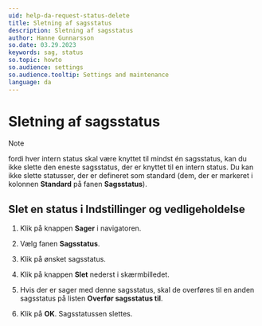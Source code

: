 ```yaml
---
uid: help-da-request-status-delete
title: Sletning af sagsstatus
description: Sletning af sagsstatus
author: Hanne Gunnarsson
so.date: 03.29.2023
keywords: sag, status
so.topic: howto
so.audience: settings
so.audience.tooltip: Settings and maintenance
language: da
---
```


# Sletning af sagsstatus

> [!NOTE]
> fordi hver intern status skal være knyttet til mindst én sagsstatus, kan du ikke slette den eneste sagsstatus, der er knyttet til en intern status. Du kan ikke slette statusser, der er defineret som standard (dem, der er markeret i kolonnen **Standard** på fanen **Sagsstatus**).

## Slet en status i Indstillinger og vedligeholdelse

1. Klik på knappen **Sager** i navigatoren.

1. Vælg fanen **Sagsstatus**.

1. Klik på ønsket sagsstatus.

1. Klik på knappen **Slet** nederst i skærmbilledet.

1. Hvis der er sager med denne sagsstatus, skal de overføres til en anden sagsstatus på listen **Overfør sagsstatus til**.

1. Klik på **OK**. Sagsstatussen slettes.

<!-- Referenced links -->

<!-- Referenced images -->
